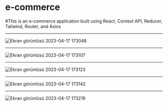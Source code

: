# e-commerce

#This is an e-commerce application built using React, Context API, Reducer, Tailwind, Router, and Axios

<hr/>

![Ekran görüntüsü 2023-04-17 173048](https://user-images.githubusercontent.com/104009655/232518302-e6a03b91-db17-4a12-b739-923fd2938d91.png)

<hr/>

![Ekran görüntüsü 2023-04-17 173107](https://user-images.githubusercontent.com/104009655/232518314-010d76d7-e756-41fa-98d0-9da8f987d9c4.png)

<hr/>

![Ekran görüntüsü 2023-04-17 173123](https://user-images.githubusercontent.com/104009655/232518322-2cd8e1bc-b897-4e5c-b41f-b67f9decbeaf.png)

<hr/>

![Ekran görüntüsü 2023-04-17 173142](https://user-images.githubusercontent.com/104009655/232518329-3d991e71-cb98-403b-a296-134e72e29f18.png)

<hr/>

![Ekran görüntüsü 2023-04-17 173219](https://user-images.githubusercontent.com/104009655/232518336-36a259fe-116d-4c04-bd3f-c32fb5c24cb8.png)

